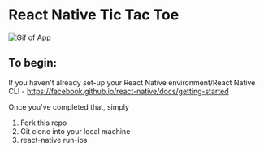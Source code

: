# React Native Tic Tac Toe

![Gif of App](GIPHY.gif)

## To begin:
If you haven't already set-up your React Native environment/React Native CLI - https://facebook.github.io/react-native/docs/getting-started

Once you've completed that, simply
1. Fork this repo
2. Git clone into your local machine
3. react-native run-ios
